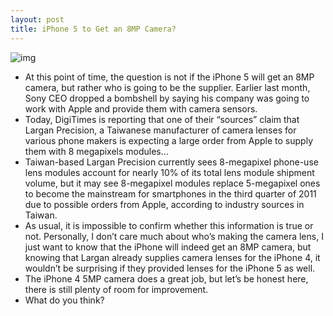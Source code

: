```yaml
---
layout: post
title: iPhone 5 to Get an 8MP Camera?
---
```

![img](http://media.idownloadblog.com/wp-content/uploads/2010/09/Camera-Icon.jpg)
* At this point of time, the question is not if the iPhone 5 will get an 8MP camera, but rather who is going to be the supplier. Earlier last month, Sony CEO dropped a bombshell by saying his company was going to work with Apple and provide them with camera sensors.
* Today, DigiTimes is reporting that one of their “sources” claim that Largan Precision, a Taiwanese manufacturer of camera lenses for various phone makers is expecting a large order from Apple to supply them with 8 megapixels modules…
* Taiwan-based Largan Precision currently sees 8-megapixel phone-use lens modules account for nearly 10% of its total lens module shipment volume, but it may see 8-megapixel modules replace 5-megapixel ones to become the mainstream for smartphones in the third quarter of 2011 due to possible orders from Apple, according to industry sources in Taiwan.
* As usual, it is impossible to confirm whether this information is true or not. Personally, I don’t care much about who’s making the camera lens, I just want to know that the iPhone will indeed get an 8MP camera, but knowing that Largan already supplies camera lenses for the iPhone 4, it wouldn’t be surprising if they provided lenses for the iPhone 5 as well.
* The iPhone 4 5MP camera does a great job, but let’s be honest here, there is still plenty of room for improvement.
* What do you think?

